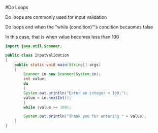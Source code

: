 #Do Loops

Do loops are commonly used for input validation

Do loops end when the "while (condition)"'s condition becaomes false

In this case, that is when value becomes less than 100

```java
import java.util.Scanner;

public class InputValidation
{
    public static void main(String[] args)
    {
        Scanner in new Scanner(System.in);
        int value;
        do
        {
        System.out.println("Enter an integer < 100;");
        value = in.nextInt();
        }
        while (value >= 100);

        System.out.println("Thank you for entering " + value);
    }
}
```
